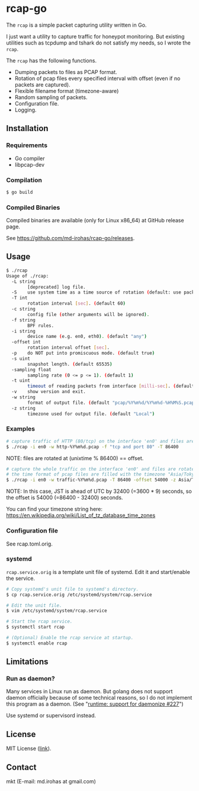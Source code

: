 # rcap-go

The `rcap` is a simple packet capturing utility written in Go.

I just want a utility to capture traffic for honeypot monitoring.
But existing utilities such as tcpdump and tshark do not satisfy my needs, so I wrote the `rcap`.

The `rcap` has the following functions.

* Dumping packets to files as PCAP format.
* Rotation of pcap files every specified interval with offset (even if no packets are captured).
* Flexible filename format (timezone-aware)
* Random sampling of packets.
* Configuration file.
* Logging.


## Installation

### Requirements

* Go compiler
* libpcap-dev

### Compilation

```sh
$ go build
```

### Compiled Binaries

Compiled binaries are available (only for Linux x86_64) at GitHub release page.

See https://github.com/md-irohas/rcap-go/releases.


## Usage

```sh
$ ./rcap
Usage of ./rcap:
  -L string
    	[deprecated] log file.
  -S	use system time as a time source of rotation (default: use packet-captured time).
  -T int
    	rotation interval [sec]. (default 60)
  -c string
    	config file (other arguments will be ignored).
  -f string
    	BPF rules.
  -i string
    	device name (e.g. en0, eth0). (default "any")
  -offset int
    	rotation interval offset [sec].
  -p	do NOT put into promiscuous mode. (default true)
  -s uint
    	snapshot length. (default 65535)
  -sampling float
    	sampling rate (0 <= p <= 1). (default 1)
  -t uint
    	timeout of reading packets from interface [milli-sec]. (default 100)
  -v	show version and exit.
  -w string
    	format of output file. (default "pcap/%Y%m%d/%Y%m%d-%H%M%S.pcap")
  -z string
    	timezone used for output file. (default "Local")
```


### Examples

```sh
# capture traffic of HTTP (80/tcp) on the interface 'en0' and files are rotated at every 00:00 (UTC).
$ ./rcap -i en0 -w http-%Y%m%d.pcap -f "tcp and port 80" -T 86400
```

NOTE: files are rotated at (unixtime % 86400) == offset.

```sh
# capture the whole traffic on the interface 'en0' and files are rotated at every 09:00 (i.e., 00:00 (JST)).
# the time format of pcap files are filled with the timezone "Asia/Tokyo".
$ ./rcap -i en0 -w traffic-%Y%m%d.pcap -T 86400 -offset 54000 -z Asia/Tokyo
```

NOTE:
In this case, JST is ahead of UTC by 32400 (=3600 * 9) seconds, so the offset
is 54000 (=86400 - 32400) seconds.

You can find your timezone string here:
https://en.wikipedia.org/wiki/List_of_tz_database_time_zones


### Configuration file

See rcap.toml.orig.


### systemd

`rcap.service.orig` is a template unit file of systemd.
Edit it and start/enable the service.

```sh
# Copy systemd's unit file to systemd's directory.
$ cp rcap.service.orig /etc/systemd/system/rcap.service

# Edit the unit file.
$ vim /etc/systemd/system/rcap.service

# Start the rcap service.
$ systemctl start rcap

# (Optional) Enable the rcap service at startup.
$ systemctl enable rcap
```


## Limitations

### Run as daemon?

Many services in Linux run as daemon.
But golang does not support daemon officially because of some technical
reasons, so I do not implement this program as a daemon.
(See "[runtime: support for daemonize #227](https://github.com/golang/go/issues/227)")

Use systemd or supervisord instead.


## License

MIT License ([link](https://opensource.org/licenses/MIT)).


## Contact

mkt (E-mail: md.irohas at gmail.com)

